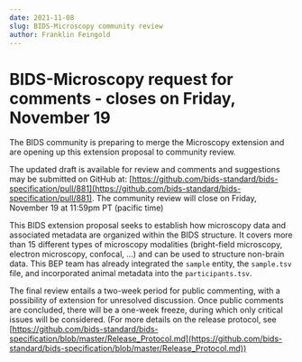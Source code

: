 ```yaml
---
date: 2021-11-08
slug: BIDS-Microscopy community review
author: Franklin Feingold
---
```


# BIDS-Microscopy request for comments - closes on Friday, November 19

The BIDS community is preparing to merge the Microscopy extension and are opening up this extension proposal to community review.

<!--more-->

The updated draft is available for review and comments and suggestions may be submitted on GitHub at:
[https://github.com/bids-standard/bids-specification/pull/881](https://github.com/bids-standard/bids-specification/pull/881).
The community review will close on Friday, November 19 at 11:59pm PT (pacific time)

This BIDS extension proposal seeks to establish how microscopy data and associated metadata are organized within the BIDS structure.
It covers more than 15 different types of microscopy modalities (bright-field microscopy, electron microscopy, confocal, ...) and can be used to structure non-brain data.
This BEP team has already integrated the `sample` entity, the `sample.tsv` file, and incorporated animal metadata into the `participants.tsv`.

The final review entails a two-week period for public commenting, with a possibility of extension for unresolved discussion. Once public comments are concluded, there will be a one-week freeze, during which only critical issues will be considered. (For more details on the release protocol, see [https://github.com/bids-standard/bids-specification/blob/master/Release_Protocol.md](https://github.com/bids-standard/bids-specification/blob/master/Release_Protocol.md))
